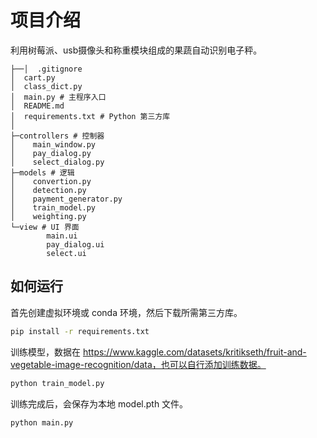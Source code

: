 # 项目介绍

利用树莓派、usb摄像头和称重模块组成的果蔬自动识别电子秤。

```
├──│  .gitignore
│  cart.py
│  class_dict.py
│  main.py # 主程序入口
│  README.md
│  requirements.txt # Python 第三方库
│
├─controllers # 控制器
│    main_window.py
│    pay_dialog.py
│    select_dialog.py
├─models # 逻辑
│    convertion.py
│    detection.py
│    payment_generator.py
│    train_model.py
│    weighting.py
└─view # UI 界面
        main.ui
        pay_dialog.ui
        select.ui 
```



## 如何运行

首先创建虚拟环境或 conda 环境，然后下载所需第三方库。

```bash
pip install -r requirements.txt
```

训练模型，数据在 https://www.kaggle.com/datasets/kritikseth/fruit-and-vegetable-image-recognition/data，也可以自行添加训练数据。
```bash
python train_model.py
```

训练完成后，会保存为本地 model.pth 文件。

```bash
python main.py
```
